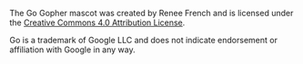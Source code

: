 The Go Gopher mascot was created by Renee French and is licensed under the [Creative Commons 4.0 Attribution License][1].

Go is a trademark of Google LLC and does not
indicate endorsement or affiliation with Google in any way.

[1]: https://creativecommons.org/licenses/by/4.0/
